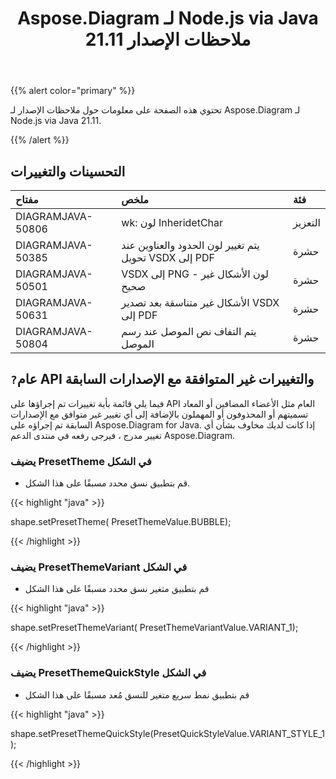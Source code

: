 ﻿---
title: Aspose.Diagram لـ Node.js via Java 21.11 ملاحظات الإصدار
type: docs
weight: 4
url: /ar/java/aspose-diagram-for-node-js-via-java-21-11-release-notes/
---
{{% alert color="primary" %}}

تحتوي هذه الصفحة على معلومات حول ملاحظات الإصدار لـ Aspose.Diagram لـ Node.js via Java 21.11.

{{% /alert %}}
## **التحسينات والتغييرات**  ##

|**مفتاح**|**ملخص**|**فئة**|
|:- |:- |:- |
|DIAGRAMJAVA-50806|wk: لون InheridetChar|التعزيز|
|DIAGRAMJAVA-50385|يتم تغيير لون الحدود والعناوين عند تحويل VSDX إلى PDF|حشرة|
|DIAGRAMJAVA-50501|VSDX إلى PNG - لون الأشكال غير صحيح|حشرة|
|DIAGRAMJAVA-50631|الأشكال غير متناسقة بعد تصدير VSDX إلى PDF|حشرة|
|DIAGRAMJAVA-50804|يتم التفاف نص الموصل عند رسم الموصل|حشرة|
## `?`**عام API والتغييرات غير المتوافقة مع الإصدارات السابقة**
فيما يلي قائمة بأية تغييرات تم إجراؤها على API العام مثل الأعضاء المضافين أو المعاد تسميتهم أو المحذوفون أو المهملون بالإضافة إلى أي تغيير غير متوافق مع الإصدارات السابقة تم إجراؤه على Aspose.Diagram for Java. إذا كانت لديك مخاوف بشأن أي تغيير مدرج ، فيرجى رفعه في منتدى الدعم Aspose.Diagram.

### **يضيف PresetTheme في الشكل**
- قم بتطبيق نسق محدد مسبقًا على هذا الشكل.

{{< highlight "java" >}}
 
 shape.setPresetTheme( PresetThemeValue.BUBBLE);

{{< /highlight >}}


### **يضيف PresetThemeVariant في الشكل**
- قم بتطبيق متغير نسق محدد مسبقًا على هذا الشكل

{{< highlight "java" >}}

shape.setPresetThemeVariant( PresetThemeVariantValue.VARIANT_1);

{{< /highlight >}}

### **يضيف PresetThemeQuickStyle في الشكل**
- قم بتطبيق نمط سريع متغير للنسق مُعد مسبقًا على هذا الشكل

{{< highlight "java" >}}

shape.setPresetThemeQuickStyle(PresetQuickStyleValue.VARIANT_STYLE_1);

{{< /highlight >}}
